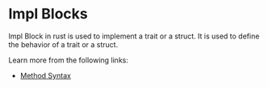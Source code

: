 # Impl Blocks

Impl Block in rust is used to implement a trait or a struct. It is used to define the behavior of a trait or a struct.

Learn more from the following links:

- [Method Syntax](https://rust-book.cs.brown.edu/ch05-03-method-syntax.html)